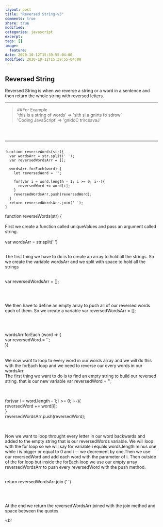 ```yaml
---
layout: post
title: "Reversed String-v3"
comments: true
share: true
modified:
categories: javascript
excerpt:
tags: []
image:
  feature:
date: 2020-10-12T15:39:55-04:00
modified: 2020-10-12T15:39:55-04:00
---
```


## Reversed String

Reversed String is when we reverse a string or a word in a sentence and then return the whole string with reversed letters.
___

> ##For Example<br>
  'this is a string of words' => 'sith si a gnirts fo sdrow'<br>
  'Coding JavaScript' => 'gnidoC trircsavaJ'<br>
>
##
<br>

___

~~~

function reverseWords(str){
  var wordsArr = str.split(' ');
  var reversedWordsArr = [];

  wordsArr.forEach(word) {
    let reversedWord = '';

    for(var i = word.length - 1; i >= 0; i--){
      reversedWord += word[i];
    }
    reversedWordsArr.push(reversedWord);
  }
  return reversedWordsArr.join(' ');
}

~~~

function reverseWords(str) { <br><br>
First we create a function called uniqueValues and pass an argument called string.<br><br>
var wordsArr = str.split(' ')<br><br> 

The first thing we have to do is to create an array to hold all the strings. So we create the variable wordsArr and we split with space to hold all the strings
<br><br>

var reversedWordsArr = [];
 
<br><br>

We then have to define an empty array to push all of our reversed words each of them. So we create a variable var reversedWordsArr = [];

<br><br>

wordsArr.forEach (word => {<br>
  var reversedWord = '';  <br>
})<br>
<br><br>
We now want to loop to every word in our words array and we will do this with the forEach loop and we need to reverse our every words in our wordsArr.<br>
The first thing we want to do is to find an empty string to build our reversed string. that is our new variable var reversedWord = ''; 

<br><br>
for(var i = word.length - 1; i >= 0; i--){ <br>
  reversedWord += word[i];    <br>
}<br>
  reversedWordsArr.push(reversedWord);<br>
<br><br>

Now we want to loop throught every letter in our word backwards and added to the empty string that is our reversedWords variable. We will loop with the for loop so we will say for variable i equals words.length minus one while i is bigger or equal to 0 and i -- we decrement by one.Then we use our reversedWord and add each word with the parameter of i. Then outside of the for loop but inside the forEach loop we use our empty array reversedWordsArr to push every reversedWord with the push method.
<br><br>

return reversedWordsArr.join (' ')

<br><br>

At the end we return the reversedWordsArr joined with the join method and space between the quotes.

<br

